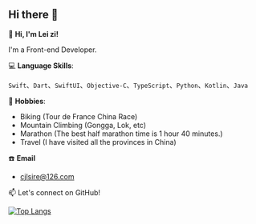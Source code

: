## Hi there 👋

👋 **Hi, I'm Lei zi!**

I'm a Front-end Developer.

💻 **Language Skills**:

`Swift`、`Dart`、`SwiftUI`、`Objective-C`、`TypeScript`、`Python`、`Kotlin`、`Java`

🚀 **Hobbies**:
- Biking (Tour de France China Race)
- Mountain Climbing (Gongga, Lok, etc)
- Marathon (The best half marathon time is 1 hour 40 minutes.)
- Travel (I have visited all the provinces in China)

☎️ **Email**
- cjlsire@126.com

📫 Let's connect on GitHub!



[![Top Langs](https://github-readme-stats.vercel.app/api/top-langs/?username=coder-cjl&layout=compact)](https://github.com/coder-cjl/github-readme-stats)

